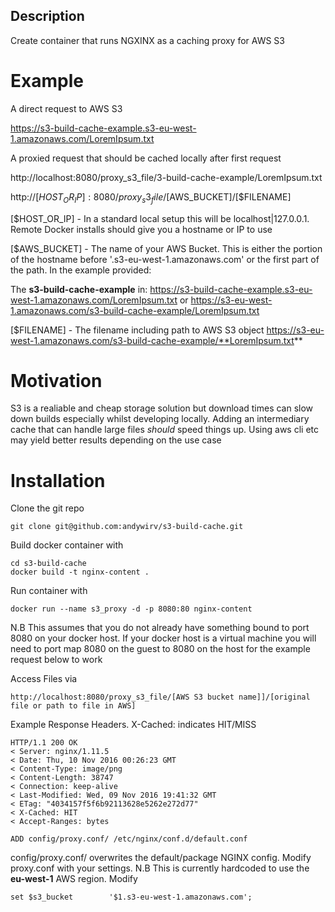 ## Description
Create container that runs NGXINX as a caching proxy for AWS S3

# Example
A direct request to AWS S3

https://s3-build-cache-example.s3-eu-west-1.amazonaws.com/LoremIpsum.txt

A proxied request that should be cached locally after first request

http://localhost:8080/proxy_s3_file/3-build-cache-example/LoremIpsum.txt

http://[$HOST_OR_IP]:8080/proxy_s3_file/[$AWS_BUCKET]/[$FILENAME]

[$HOST_OR_IP] - In a standard local setup this will be localhost|127.0.0.1. Remote Docker installs should give you a hostname or IP to use

[$AWS_BUCKET] - The name of your AWS Bucket. This is either the portion of the hostname before '.s3-eu-west-1.amazonaws.com' or the first part of the path. In the example provided:

The **s3-build-cache-example** in: 
https://s3-build-cache-example.s3-eu-west-1.amazonaws.com/LoremIpsum.txt
or
https://s3-eu-west-1.amazonaws.com/s3-build-cache-example/LoremIpsum.txt

[$FILENAME] - The filename including path to AWS S3 object
https://s3-eu-west-1.amazonaws.com/s3-build-cache-example/**LoremIpsum.txt**


# Motivation
S3 is a realiable and cheap storage solution but download times can slow down builds especially whilst developing locally. Adding an intermediary cache that can handle large files *should* speed things up. Using aws cli etc may yield better results depending on the use case

# Installation
Clone the git repo
``` Shell
git clone git@github.com:andywirv/s3-build-cache.git
```

Build docker container with 
``` Shell
cd s3-build-cache
docker build -t nginx-content .
```

Run container with 
``` Shell
docker run --name s3_proxy -d -p 8080:80 nginx-content
```
N.B This assumes that you do not already have something bound to port 8080 on your docker host. If your docker host is a virtual machine you will need to port map 8080 on the guest to 8080 on the host for the example request below to work

Access Files via
```
http://localhost:8080/proxy_s3_file/[AWS S3 bucket name]]/[original file or path to file in AWS]
```

Example Response Headers. X-Cached: indicates HIT/MISS
``` Shell
HTTP/1.1 200 OK
< Server: nginx/1.11.5
< Date: Thu, 10 Nov 2016 00:26:23 GMT
< Content-Type: image/png
< Content-Length: 38747
< Connection: keep-alive
< Last-Modified: Wed, 09 Nov 2016 19:41:32 GMT
< ETag: "4034157f5f6b92113628e5262e272d77"
< X-Cached: HIT
< Accept-Ranges: bytes
```
``` Shell
ADD config/proxy.conf/ /etc/nginx/conf.d/default.conf
```

config/proxy.conf/ overwrites the default/package NGINX config. Modify proxy.conf with your settings. N.B This is currently hardcoded to use the **eu-west-1** AWS region.
Modify  
``` Shell
set $s3_bucket        '$1.s3-eu-west-1.amazonaws.com';
```

